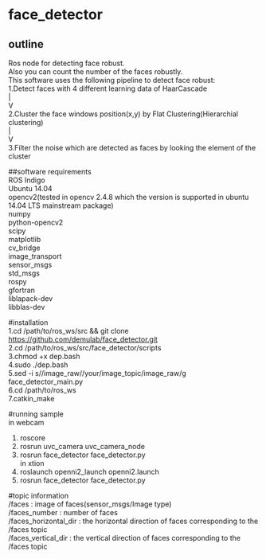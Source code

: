 # face_detector
  
## outline  
Ros node for detecting face robust.  
Also you can count the number of the faces robustly.  
This software uses the following pipeline to detect face robust:  
1.Detect faces with 4 different learning data of HaarCascade  
                             |  
                             V  
2.Cluster the face windows position(x,y) by Flat Clustering(Hierarchial clustering)  
                             |  
                             V  
3.Filter the noise which are detected as faces by looking the element of the cluster    

##software requirements  
ROS Indigo  
Ubuntu 14.04  
opencv2(tested in opencv 2.4.8 which the version is supported in ubuntu 14.04 LTS mainstream package)  
numpy  
python-opencv2  
scipy  
matplotlib  
cv_bridge  
image_transport  
sensor_msgs  
std_msgs  
rospy  
gfortran  
liblapack-dev  
libblas-dev

#installation    
1.cd /path/to/ros_ws/src && git clone https://github.com/demulab/face_detector.git  
2.cd /path/to/ros_ws/src/face_detector/scripts  
3.chmod +x dep.bash  
4.sudo ./dep.bash  
5.sed -i s//image_raw//your/image_topic/image_raw/g face_detector_main.py  
6.cd /path/to/ros_ws  
7.catkin_make  

#running sample    
in webcam  
1. roscore  
2. rosrun  uvc_camera uvc_camera_node  
3. rosrun face_detector face_detector.py  
in xtion  
1. roslaunch openni2_launch openni2.launch  
3. rosrun face_detector face_detector.py  

#topic information  
/faces : image of faces(sensor_msgs/Image type)  
/faces_number : number of faces  
/faces_horizontal_dir : the horizontal direction of faces corresponding to the /faces topic   
/faces_vertical_dir : the vertical direction of faces corresponding to the /faces topic  


  
  

  